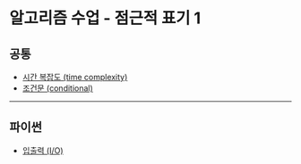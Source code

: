# 알고리즘 수업 - 점근적 표기 1

## 공통
* [시간 복잡도 (time complexity)](https://github.com/Khamax4mr/Backjoon-edition/wiki/%EC%8B%9C%EA%B0%84-%EB%B3%B5%EC%9E%A1%EB%8F%84-(time-complexity))
* [조건문 (conditional)](https://github.com/Khamax4mr/Backjoon-edition/wiki/%EC%A1%B0%EA%B1%B4%EB%AC%B8-(conditional))

***

## 파이썬
* [입출력 (I/O)](https://github.com/Khamax4mr/Backjoon-edition/wiki/%EC%9E%85%EC%B6%9C%EB%A0%A5-(I-O))